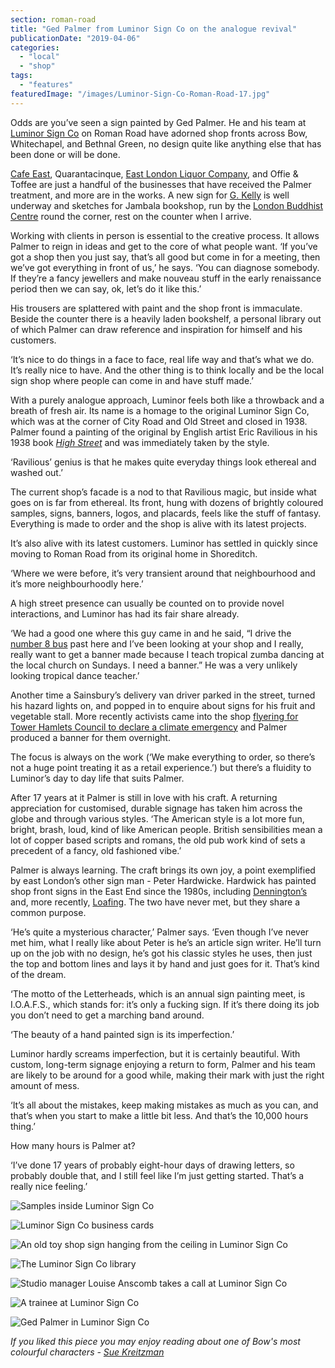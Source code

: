 ```yaml
---
section: roman-road
title: "Ged Palmer from Luminor Sign Co on the analogue revival"
publicationDate: "2019-04-06"
categories: 
  - "local"
  - "shop"
tags: 
  - "features"
featuredImage: "/images/Luminor-Sign-Co-Roman-Road-17.jpg"
---
```


Odds are you’ve seen a sign painted by Ged Palmer. He and his team at [Luminor Sign Co](https://www.luminorsignco.com) on Roman Road have adorned shop fronts across Bow, Whitechapel, and Bethnal Green, no design quite like anything else that has been done or will be done.

[Cafe East](https://romanroadlondon.com/cafe-east-roman-road-mustafa-has-interview/), Quarantacinque, [East London Liquor Company](https://romanroadlondon.com/alex-wolpert-east-london-liquor-company/), and Offie & Toffee are just a handful of the businesses that have received the Palmer treatment, and more are in the works. A new sign for [G. Kelly](https://romanroadlondon.com/g-kelly-pie-and-mash-shop-reopens-roman-road/) is well underway and sketches for Jambala bookshop, run by the [London Buddhist Centre](https://romanroadlondon.com/london-buddhist-centre-east-london/) round the corner, rest on the counter when I arrive.

Working with clients in person is essential to the creative process. It allows Palmer to reign in ideas and get to the core of what people want. ‘If you’ve got a shop then you just say, that’s all good but come in for a meeting, then we’ve got everything in front of us,’ he says. ‘You can diagnose somebody. If they’re a fancy jewellers and make nouveau stuff in the early renaissance period then we can say, ok, let’s do it like this.’

His trousers are splattered with paint and the shop front is immaculate. Beside the counter there is a heavily laden bookshelf, a personal library out of which Palmer can draw reference and inspiration for himself and his customers.

‘It’s nice to do things in a face to face, real life way and that’s what we do. It’s really nice to have. And the other thing is to think locally and be the local sign shop where people can come in and have stuff made.’

With a purely analogue approach, Luminor feels both like a throwback and a breath of fresh air. Its name is a homage to the original Luminor Sign Co, which was at the corner of City Road and Old Street and closed in 1938. Palmer found a painting of the original by English artist Eric Ravilious in his 1938 book [_High Street_](https://www.vam.ac.uk/shop/high-street.html) and was immediately taken by the style.

‘Ravilious’ genius is that he makes quite everyday things look ethereal and washed out.’

The current shop’s facade is a nod to that Ravilious magic, but inside what goes on is far from ethereal. Its front, hung with dozens of brightly coloured samples, signs, banners, logos, and placards, feels like the stuff of fantasy. Everything is made to order and the shop is alive with its latest projects.

It’s also alive with its latest customers. Luminor has settled in quickly since moving to Roman Road from its original home in Shoreditch.

‘Where we were before, it’s very transient around that neighbourhood and it’s more neighbourhoodly here.’

A high street presence can usually be counted on to provide novel interactions, and Luminor has had its fair share already.

‘We had a good one where this guy came in and he said, “I drive the [number 8 bus](https://romanroadlondon.com/allen-staines-no8-bus-bow-garage-charladies-bowler-hats/) past here and I’ve been looking at your shop and I really, really want to get a banner made because I teach tropical zumba dancing at the local church on Sundays. I need a banner.” He was a very unlikely looking tropical dance teacher.’

Another time a Sainsbury’s delivery van driver parked in the street, turned his hazard lights on, and popped in to enquire about signs for his fruit and vegetable stall. More recently activists came into the shop [flyering for Tower Hamlets Council to declare a climate emergency](https://romanroadlondon.com/tower-hamlets-war-air-pollution/) and Palmer produced a banner for them overnight.

The focus is always on the work (‘We make everything to order, so there’s not a huge point treating it as a retail experience.’) but there’s a fluidity to Luminor’s day to day life that suits Palmer.

After 17 years at it Palmer is still in love with his craft. A returning appreciation for customised, durable signage has taken him across the globe and through various styles. ‘The American style is a lot more fun, bright, brash, loud, kind of like American people. British sensibilities mean a lot of copper based scripts and romans, the old pub work kind of sets a precedent of a fancy, old fashioned vibe.’

Palmer is always learning. The craft brings its own joy, a point exemplified by east London’s other sign man - Peter Hardwicke. Hardwick has painted shop front signs in the East End since the 1980s, including [Dennington’s](https://romanroadlondon.com/denningtons-florists/) and, more recently, [Loafing](https://romanroadlondon.com/loafing-coffee-crepe-shop-reopens/). The two have never met, but they share a common purpose.

‘He’s quite a mysterious character,’ Palmer says. ‘Even though I’ve never met him, what I really like about Peter is he’s an article sign writer. He’ll turn up on the job with no design, he’s got his classic styles he uses, then just the top and bottom lines and lays it by hand and just goes for it. That’s kind of the dream.

‘The motto of the Letterheads, which is an annual sign painting meet, is I.O.A.F.S., which stands for: it’s only a fucking sign. If it’s there doing its job you don’t need to get a marching band around.

‘The beauty of a hand painted sign is its imperfection.’

Luminor hardly screams imperfection, but it is certainly beautiful. With custom, long-term signage enjoying a return to form, Palmer and his team are likely to be around for a good while, making their mark with just the right amount of mess.

‘It’s all about the mistakes, keep making mistakes as much as you can, and that’s when you start to make a little bit less. And that’s the 10,000 hours thing.’

How many hours is Palmer at?

‘I’ve done 17 years of probably eight-hour days of drawing letters, so probably double that, and I still feel like I’m just getting started. That’s a really nice feeling.’

![Samples inside Luminor Sign Co](/images/Luminor-Sign-Co-Roman-Road-01-1024x683.jpg)

![Luminor Sign Co business cards](/images/Luminor-Sign-Co-Roman-Road-03-1024x683.jpg)

![An old toy shop sign hanging from the ceiling in Luminor Sign Co](/images/Luminor-Sign-Co-Roman-Road-05-1024x683.jpg)

![The Luminor Sign Co library](/images/Luminor-Sign-Co-Roman-Road-07-1024x683.jpg)

![Studio manager Louise Anscomb takes a call at Luminor Sign Co](/images/Luminor-Sign-Co-Roman-Road-08-1024x683.jpg)

![A trainee at Luminor Sign Co](/images/Luminor-Sign-Co-Roman-Road-10-1024x683.jpg)

![Ged Palmer in Luminor Sign Co](/images/Luminor-Sign-Co-Roman-Road-15-1024x683.jpg)

_If you liked this piece you may enjoy reading about one of Bow's most colourful characters - [Sue Kreitzman](https://romanroadlondon.com/bow-artist-sue-kreitzman-interview/)_

